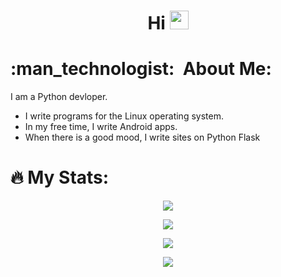 <h1 align="center">
  Hi
  <img src="https://media.giphy.com/media/hvRJCLFzcasrR4ia7z/giphy.gif" width="30px"/>
</h1>

<h1>:man_technologist: &nbsp;About Me:</h1>
<p>I am a Python devloper.</p>
<ul>
  <li>I write programs for the Linux operating system.</li>
  <li>In my free time, I write Android apps.</li>
  <li>When there is a good mood, I write sites on Python Flask</li>
</ul>

<!--
<h1>Languages:</h1>
<p>
  <img src="https://raw.githubusercontent.com/devicons/devicon/blob/master/icons/python/python-original.svg" title="python" alt="python" width="50" height="50"/>
</p>

<img src="https://img.shields.io/badge/IMO messenger-blue?logo=instagram&logoColor=white&style=for-the-badge">-->

<h1>🔥 My Stats:</h1>
<div id="badges">
  <p align="center">
    <img src="https://gpvc.arturio.dev/DeanWinchester"/>
  </p>
  <p align="center">
    <img src="https://github-readme-stats.vercel.app/api?username=Winchester-Dean&show_icons=true&count_private=true"/>
  </p>
  <p align="center">
    <img src="http://github-readme-streak-stats.herokuapp.com?user=Winchester-Dean&theme=dark&background=000000"/>
  </p>
  <p align="center">
    <img src="https://github-readme-stats.vercel.app/api/top-langs/?username=Winchester-Dean&layout=compact&theme=vision-friendly-dark"/>
  </p>
</div>

